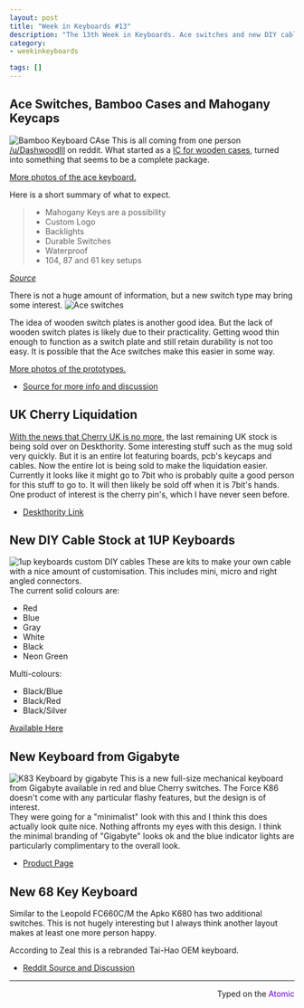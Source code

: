 ```yaml
---
layout: post
title: "Week in Keyboards #13"
description: "The 13th Week in Keyboards. Ace switches and new DIY cable colours."
category: 
- weekinkeyboards

tags: []
---
```


## Ace Switches, Bamboo Cases and Mahogany Keycaps
![Bamboo Keyboard CAse](https://i.imgur.com/pOwIMz9.jpg)
This is all coming from one person [/u/Dashwoodlll](https://www.reddit.com/user/DashwoodIII) on reddit. What started as a [IC for wooden cases](https://redd.it/3k6p0o), turned into something that seems to be a complete package. 

[More photos of the ace keyboard.](https://imgur.com/gallery/S4eou)

Here is a short summary of what to expect.

> * Mahogany Keys are a possibility
> * Custom Logo
> * Backlights
> * Durable Switches
> * Waterproof
> * 104, 87 and 61 key setups

*[Source](https://www.reddit.com/r/pcmasterrace/comments/3kal8m/wooden_mechanical_keyboard_update/cuw05gs)*

There is not a huge amount of information, but a new switch type may bring some interest.
![Ace switches](https://i.imgur.com/VvkKaWV.jpg)

The idea of wooden switch plates is another good idea. But the lack of wooden switch plates is likely due to their practicality. Getting wood thin enough to function as a switch plate and still retain durability is not too easy. It is possible that the Ace switches make this easier in some way.

[More photos of the prototypes.](https://imgur.com/gallery/eUY9Z/new)

* [Source for more info and discussion](https://redd.it/3kvjfe)

## UK Cherry Liquidation
[With the news that Cherry UK is no more](https://www.keyboardco.com/blog/index.php/2015/09/cherry-uk/), the last remaining UK stock is being sold over on Deskthority. Some interesting stuff such as the mug sold very quickly. But it is an entire lot featuring boards, pcb's keycaps and cables. Now the entire lot is being sold to make the liquidation easier. Currently it looks like it might go to 7bit who is probably quite a good person for this stuff to go to. It will then likely be sold off when it is 7bit's hands. One product of interest is the cherry pin's, which I have never seen before.

* [Deskthority Link](https://deskthority.net/vendors-f52/cherry-t11434.html)

## New DIY Cable Stock at 1UP Keyboards
![1up keyboards custom DIY cables](https://i.imgur.com/3lHrhJS.jpg)
These are kits to make your own cable with a nice amount of customisation. This includes mini, micro and right angled connectors.  
The current solid colours are:

* Red 
* Blue 
* Gray 
* White 
* Black 
* Neon Green
 
Multi-colours:

* Black/Blue 
* Black/Red 
* Black/Silver

[Available Here](https://1upkeyboards.com/product_info.php?cPath=23_27&products_id=97)

## New Keyboard from Gigabyte
![K83 Keyboard by gigabyte](https://i.imgur.com/AAc4GDr.png?1)
This is a new full-size mechanical keyboard from Gigabyte available in red and blue Cherry switches. The Force K86 doesn't come with any particular flashy features, but the design is of interest.   
They were going for a "minimalist" look with this and I think this does actually look quite nice. Nothing affronts my eyes with this design. I think the minimal branding of "Gigabyte" looks ok and the blue indicator lights are particularly complimentary to the overall look.
 
* [Product Page](https://www.gigabyte.com/products/product-page.aspx?pid=5437#kf)

## New 68 Key Keyboard
Similar to the Leopold FC660C/M the Apko K680 has two additional switches. This is not hugely interesting but I always think another layout makes at least one more person happy.
 
According to Zeal this is a rebranded Tai-Hao OEM keyboard.

* [Reddit Source and Discussion](https://redd.it/3kmqbp)

---------------------------------
 <p style="text-align: right" title="Ortholinear">Typed on the <font color="#6600CC">Atomic</font></p>
